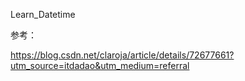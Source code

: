 Learn_Datetime

参考：

https://blog.csdn.net/claroja/article/details/72677661?utm_source=itdadao&utm_medium=referral

